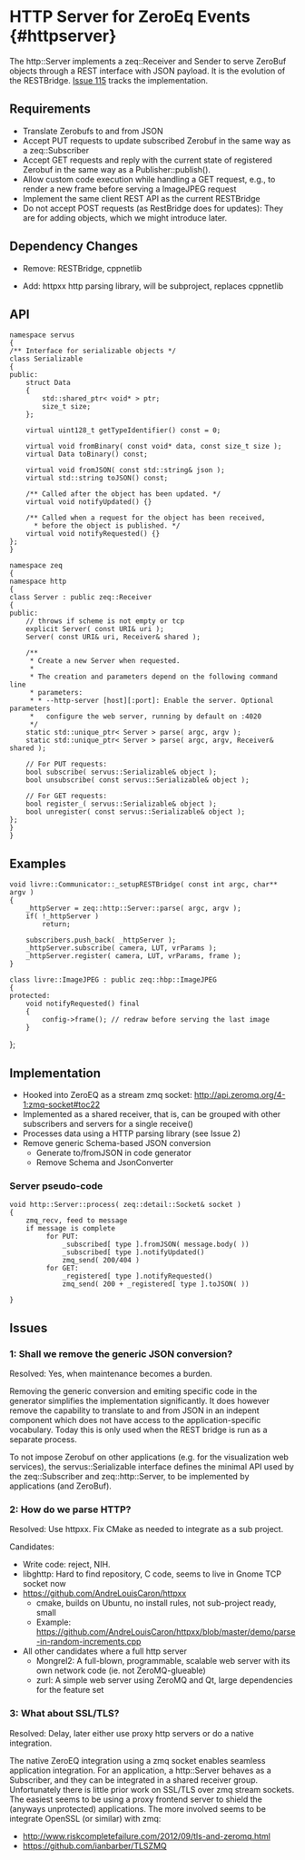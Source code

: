 HTTP Server for ZeroEq Events {#httpserver}
============

The http::Server implements a zeq::Receiver and Sender to serve ZeroBuf
objects through a REST interface with JSON payload. It is the evolution
of the RESTBridge. [Issue 115](https://github.com/HBPVIS/zeq/issues/115)
tracks the implementation.


## Requirements

* Translate Zerobufs to and from JSON
* Accept PUT requests to update subscribed Zerobuf in the same
  way as a zeq::Subscriber
* Accept GET requests and reply with the current state of registered
  Zerobuf in the same way as a Publisher::publish().
* Allow custom code execution while handling a GET request, e.g., to
  render a new frame before serving a ImageJPEG request
* Implement the same client REST API as the current RESTBridge
* Do not accept POST requests (as RestBridge does for updates): They are
  for adding objects, which we might introduce later.

## Dependency Changes

* Remove: RESTBridge, cppnetlib
+ Add: httpxx http parsing library, will be subproject, replaces cppnetlib

## API

    namespace servus
    {
    /** Interface for serializable objects */
    class Serializable
    {
    public:
        struct Data
        {
            std::shared_ptr< void* > ptr;
            size_t size;
        };

        virtual uint128_t getTypeIdentifier() const = 0;

        virtual void fromBinary( const void* data, const size_t size );
        virtual Data toBinary() const;

        virtual void fromJSON( const std::string& json );
        virtual std::string toJSON() const;

        /** Called after the object has been updated. */
        virtual void notifyUpdated() {}

        /** Called when a request for the object has been received,
          * before the object is published. */
        virtual void notifyRequested() {}
    };
    }

    namespace zeq
    {
    namespace http
    {
    class Server : public zeq::Receiver
    {
    public:
        // throws if scheme is not empty or tcp
        explicit Server( const URI& uri );
        Server( const URI& uri, Receiver& shared );

        /**
         * Create a new Server when requested.
         *
         * The creation and parameters depend on the following command line
         * parameters:
         * * --http-server [host][:port]: Enable the server. Optional parameters
         *   configure the web server, running by default on :4020
         */
        static std::unique_ptr< Server > parse( argc, argv );
        static std::unique_ptr< Server > parse( argc, argv, Receiver& shared );

        // For PUT requests:
        bool subscribe( servus::Serializable& object );
        bool unsubscribe( const servus::Serializable& object );

        // For GET requests:
        bool register_( servus::Serializable& object );
        bool unregister( const servus::Serializable& object );
    };
    }
    }

## Examples

    void livre::Communicator::_setupRESTBridge( const int argc, char** argv )
    {
        _httpServer = zeq::http::Server::parse( argc, argv );
        if( !_httpServer )
            return;

        subscribers.push_back( _httpServer );
        _httpServer.subscribe( camera, LUT, vrParams );
        _httpServer.register( camera, LUT, vrParams, frame );
    }

    class livre::ImageJPEG : public zeq::hbp::ImageJPEG
    {
    protected:
        void notifyRequested() final
        {
            config->frame(); // redraw before serving the last image
        }
   };

## Implementation

* Hooked into ZeroEQ as a stream zmq socket:
  http://api.zeromq.org/4-1:zmq-socket#toc22
* Implemented as a shared receiver, that is, can be grouped with other
  subscribers and servers for a single receive()
* Processes data using a HTTP parsing library (see Issue 2)
* Remove generic Schema-based JSON conversion
  * Generate to/fromJSON in code generator
  * Remove Schema and JsonConverter

### Server pseudo-code
    void http::Server::process( zeq::detail::Socket& socket )
    {
        zmq_recv, feed to message
        if message is complete
             for PUT:
                 _subscribed[ type ].fromJSON( message.body( ))
                 _subscribed[ type ].notifyUpdated()
                 zmq_send( 200/404 )
             for GET:
                 _registered[ type ].notifyRequested()
                 zmq_send( 200 + _registered[ type ].toJSON( ))

    }

## Issues

### 1: Shall we remove the generic JSON conversion?

Resolved: Yes, when maintenance becomes a burden.

Removing the generic conversion and emiting specific code in the
generator simplifies the implementation significantly. It does however
remove the capability to translate to and from JSON in an indepent
component which does not have access to the application-specific
vocabulary. Today this is only used when the REST bridge is run as a
separate process.

To not impose Zerobuf on other applications (e.g. for the visualization
web services), the servus::Serializable interface defines the minimal API used
by the zeq::Subscriber and zeq::http::Server, to be implemented by
applications (and ZeroBuf).

### 2: How do we parse HTTP?

Resolved: Use httpxx. Fix CMake as needed to integrate as a sub project.

Candidates:
* Write code: reject, NIH.
* libghttp: Hard to find repository, C code, seems to live in Gnome TCP
  socket now
* https://github.com/AndreLouisCaron/httpxx
  * cmake, builds on Ubuntu, no install rules, not sub-project ready, small
  * Example: https://github.com/AndreLouisCaron/httpxx/blob/master/demo/parse-in-random-increments.cpp
* All other candidates where a full http server
  * Mongrel2: A full-blown, programmable, scalable web server with its
    own network code (ie. not ZeroMQ-glueable)
  * zurl: A simple web server using ZeroMQ and Qt, large dependencies for
    the feature set

### 3: What about SSL/TLS?

Resolved: Delay, later either use proxy http servers or do a native
integration.

The native ZeroEQ integration using a zmq socket enables seamless
application integration. For an application, a http::Server behaves as a
Subscriber, and they can be integrated in a shared receiver
group. Unfortunately there is little prior work on SSL/TLS over zmq
stream sockets. The easiest seems to be using a proxy frontend server to
shield the (anyways unprotected) applications. The more involved seems
to be integrate OpenSSL (or similar) with zmq:

* http://www.riskcompletefailure.com/2012/09/tls-and-zeromq.html
* https://github.com/ianbarber/TLSZMQ
